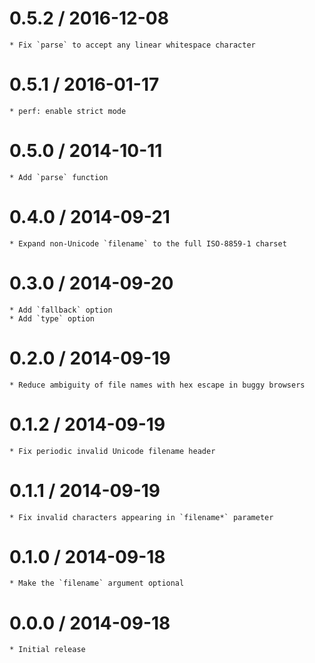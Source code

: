 0.5.2 / 2016-12-08
==================

	* Fix `parse` to accept any linear whitespace character

0.5.1 / 2016-01-17
==================

	* perf: enable strict mode

0.5.0 / 2014-10-11
==================

	* Add `parse` function

0.4.0 / 2014-09-21
==================

	* Expand non-Unicode `filename` to the full ISO-8859-1 charset

0.3.0 / 2014-09-20
==================

	* Add `fallback` option
	* Add `type` option

0.2.0 / 2014-09-19
==================

	* Reduce ambiguity of file names with hex escape in buggy browsers

0.1.2 / 2014-09-19
==================

	* Fix periodic invalid Unicode filename header

0.1.1 / 2014-09-19
==================

	* Fix invalid characters appearing in `filename*` parameter

0.1.0 / 2014-09-18
==================

	* Make the `filename` argument optional

0.0.0 / 2014-09-18
==================

	* Initial release
